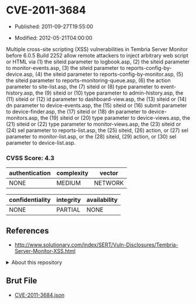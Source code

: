 # CVE-2011-3684

- Published: 2011-09-27T19:55:00

- Modified: 2012-05-21T04:00:00

Multiple cross-site scripting (XSS) vulnerabilities in Tembria Server Monitor before 6.0.5 Build 2252 allow remote attackers to inject arbitrary web script or HTML via (1) the siteid parameter to logbook.asp, (2) the siteid parameter to monitor-events.asp, (3) the siteid parameter to reports-config-by-device.asp, (4) the siteid parameter to reports-config-by-monitor.asp, (5) the siteid parameter to reports-monitoring-queue.asp, (6) the action parameter to site-list.asp, the (7) siteid or (8) type parameter to event-history.asp, the (9) siteid or (10) type parameter to admin-history.asp, the (11) siteid or (12) id parameter to dashboard-view.asp, the (13) siteid or (14) dn parameter to device-events.asp, the (15) siteid or (16) submit parameter to device-finder.asp, the (17) siteid or (18) dn parameter to device-monitors.asp, the (19) siteid or (20) type parameter to device-views.asp, the (21) siteid or (22) type parameter to monitor-views.asp, the (23) siteid or (24) sel parameter to reports-list.asp, the (25) siteid, (26) action, or (27) sel parameter to monitor-list.asp, or the (28) siteid, (29) action, or (30) sel parameter to device-list.asp.

### CVSS Score: **4.3**

| authentication | complexity | vector |
| --- | --- | --- |
| NONE | MEDIUM | NETWORK |

| confidentiality | integrity | availability |
| --- | --- | --- |
| NONE | PARTIAL | NONE |

## References

* http://www.solutionary.com/index/SERT/Vuln-Disclosures/Tembria-Server-Monitor-XSS.html

<details>
<summary>About this repository</summary> 

  This repository is part of the project [Live Hack CVE](https://github.com/Live-Hack-CVE). Main website can be found [www.live-hack.org](https://www.live-hack.org) 
  
  Made by [Sn0wAlice](https://github.com/Sn0wAlice) for the people that care about security and need to have a feed of the latest CVEs. Hope you enjoy it, don't forget to star the repo and follow me on [Twitter](https://twitter.com/Sn0wAlice) and [Github](https://github.com/Sn0wAlice). And that is my [personnal website](https://www.alice-snow.me/)

  - [Home Page](https://github.com/Live-Hack-CVE)
  - [Framework](https://github.com/Live-Hack-CVE/cve-framework)
  - [CVE database](https://github.com/Live-Hack-CVE/full_database)
  - [Changelog](https://github.com/Live-Hack-CVE/Changelog)
</details>

## Brut File

* [CVE-2011-3684.json](https://raw.githubusercontent.com/Live-Hack-CVE/full_database/main/cves/2011/CVE-2011-3684.json)

